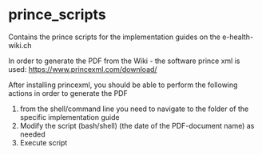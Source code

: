 # prince_scripts
Contains the prince scripts for the implementation guides on the e-health-wiki.ch

In order to generate the PDF from the Wiki - the software prince xml is used:
https://www.princexml.com/download/

After installing princexml, you should be able to perform the following actions in order to generate the PDF
1. from the shell/command line you need to navigate to the folder of the specific implementation guide 
2. Modify the script (bash/shell) (the date of the PDF-document name) as needed
3. Execute script

